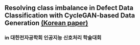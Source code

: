 ## Resolving class imbalance in Defect Data Classification with CycleGAN-based Data Generation [(Korean paper)](https://github.com/KANG-dg/PAPER-solving_classimbalance_with_CycleGAN/blob/main/Resolving%20class%20imbalance%20in%20Defect%20Data%20Classification%20with%20CycleGAN-based%20Data%20Generation.pdf)

### in 대한전자공학회 인공지능 신호처리 학술대회
